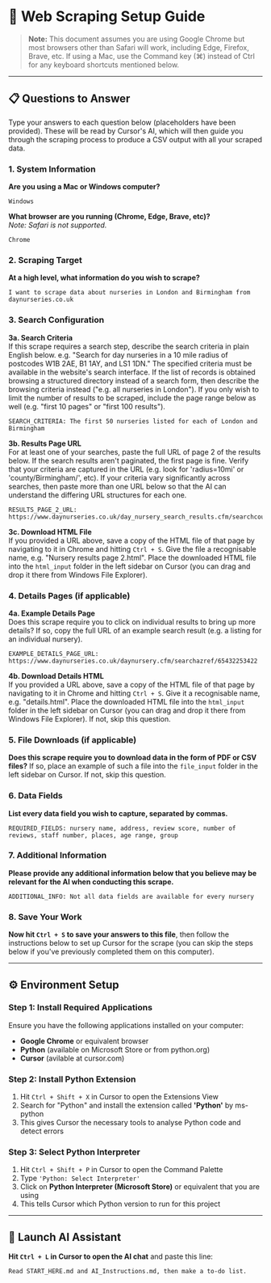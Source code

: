 # 🎯 Web Scraping Setup Guide

> **Note:** This document assumes you are using Google Chrome but most browsers other than Safari will work, including Edge, Firefox, Brave, etc. If using a Mac, use the Command key (⌘) instead of Ctrl for any keyboard shortcuts mentioned below.

---

## 📋 Questions to Answer

Type your answers to each question below (placeholders have been provided). These will be read by Cursor's AI, which will then guide you through the scraping process to produce a CSV output with all your scraped data.

### 1. System Information

**Are you using a Mac or Windows computer?**

    Windows

**What browser are you running (Chrome, Edge, Brave, etc)?**  
_Note: Safari is not supported._

    Chrome

### 2. Scraping Target

**At a high level, what information do you wish to scrape?**

    I want to scrape data about nurseries in London and Birmingham from daynurseries.co.uk

### 3. Search Configuration

**3a. Search Criteria**  
If this scrape requires a search step, describe the search criteria in plain English below. e.g. "Search for day nurseries in a 10 mile radius of postcodes W1B 2AE, B1 1AY, and LS1 1DN." The specified criteria must be available in the website's search interface. If the list of records is obtained browsing a structured directory instead of a search form, then describe the browsing criteria instead ("e.g. all nurseries in London"). If you only wish to limit the number of results to be scraped, include the page range below as well (e.g. "first 10 pages" or "first 100 results").

    SEARCH_CRITERIA: The first 50 nurseries listed for each of London and Birmingham

**3b. Results Page URL**  
For at least one of your searches, paste the full URL of page 2 of the results below. If the search results aren't paginated, the first page is fine. Verify that your criteria are captured in the URL (e.g. look for 'radius=10mi' or 'county/Birmingham/', etc). If your criteria vary significantly across searches, then paste more than one URL below so that the AI can understand the differing URL structures for each one.

    RESULTS_PAGE_2_URL: https://www.daynurseries.co.uk/day_nursery_search_results.cfm/searchcounty/London/startpage/2

**3c. Download HTML File**  
If you provided a URL above, save a copy of the HTML file of that page by navigating to it in Chrome and hitting `Ctrl + S`. Give the file a recognisable name, e.g. "Nursery results page 2.html". Place the downloaded HTML file into the `html_input` folder in the left sidebar on Cursor (you can drag and drop it there from Windows File Explorer).

### 4. Details Pages (if applicable)

**4a. Example Details Page**  
Does this scrape require you to click on individual results to bring up more details? If so, copy the full URL of an example search result (e.g. a listing for an individual nursery).

    EXAMPLE_DETAILS_PAGE_URL: https://www.daynurseries.co.uk/daynursery.cfm/searchazref/65432253422

**4b. Download Details HTML**  
If you provided a URL above, save a copy of the HTML file of that page by navigating to it in Chrome and hitting `Ctrl + S`. Give it a recognisable name, e.g. "details.html". Place the downloaded HTML file into the `html_input` folder in the left sidebar on Cursor (you can drag and drop it there from Windows File Explorer). If not, skip this question.

### 5. File Downloads (if applicable)

**Does this scrape require you to download data in the form of PDF or CSV files?** If so, place an example of such a file into the `file_input` folder in the left sidebar on Cursor. If not, skip this question.

### 6. Data Fields

**List every data field you wish to capture, separated by commas.**

    REQUIRED_FIELDS: nursery name, address, review score, number of reviews, staff number, places, age range, group

### 7. Additional Information

**Please provide any additional information below that you believe may be relevant for the AI when conducting this scrape.**

    ADDITIONAL_INFO: Not all data fields are available for every nursery

### 8. Save Your Work

**Now hit `Ctrl + S` to save your answers to this file**, then follow the instructions below to set up Cursor for the scrape (you can skip the steps below if you've previously completed them on this computer).

---

## ⚙️ Environment Setup

### Step 1: Install Required Applications

Ensure you have the following applications installed on your computer:

- **Google Chrome** or equivalent browser
- **Python** (available on Microsoft Store or from python.org)
- **Cursor** (avilable at cursor.com)

### Step 2: Install Python Extension

1. Hit `Ctrl + Shift + X` in Cursor to open the Extensions View
2. Search for "Python" and install the extension called **'Python'** by ms-python
3. This gives Cursor the necessary tools to analyse Python code and detect errors

### Step 3: Select Python Interpreter

1. Hit `Ctrl + Shift + P` in Cursor to open the Command Palette
2. Type `'Python: Select Interpreter'`
3. Click on **Python Interpreter (Microsoft Store)** or equivalent that you are using
4. This tells Cursor which Python version to run for this project

---

## 🚀 Launch AI Assistant

**Hit `Ctrl + L` in Cursor to open the AI chat** and paste this line:

```
Read START_HERE.md and AI_Instructions.md, then make a to-do list.
```
